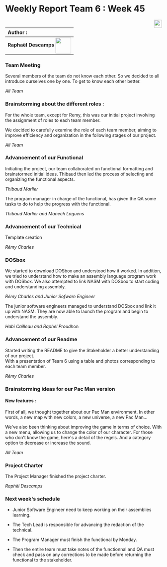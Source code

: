 # Weekly Report Team 6 : Week 45 

[<img src="https://www.presse-citron.net/app/uploads/2020/06/linkedin-logo.jpg"  width="25px" align=right>](https://www.linkedin.com/in/rapha%C3%ABl-descamps-201112293)


| Author :        |
| :-------------- |
| **Raphaël Descamps** <img src="https://ca.slack-edge.com/T019N8PRR7W-U05TNB290FJ-abc72bbf0d47-512" width="50px" align=center> |


### Team Meeting 

Several members of the team do not know each other. So we decided to all introduce ourselves one by one. To get to know each other better.

*All Team*

### Brainstorming about the different roles : 

For the whole team, except for Remy, this was our initial project involving the assignment of roles to each team member. 

We decided to carefully examine the role of each team member, aiming to improve efficiency and organization in the following stages of our project.

*All Team*

### Advancement of our Functional

Initiating the project, our team collaborated on functional formatting and brainstormed initial ideas. Thibaud then led the process of selecting and organizing the functional aspects.  <br>

*Thibaud Marlier*<br>

The program manager in charge of the functional, has given the QA some tasks to do to help the progress with the functional. 

*Thibaud Marlier and Manech Laguens*



### Advancement of our Technical 

Template creation

*Rémy Charles* 


### DOSbox 

We started to download DOSbox and understood how it worked. In addition, we tried to understand how to make an assembly language program work with DOSbox. We also attempted to link NASM with DOSbox to start coding and understanding assembly.

*Rémy Charles and Junior Sofware Engineer* 

The junior software engineers managed to understand DOSbox and link it up with NASM. They are now able to launch the program and begin to understand the assembly. 

*Habi Cailleau and Raphël Proudh*on 

### Advancement of our Readme 

Started writing the README to give the Stakeholder a better understanding of our project.
<br>With a presentation of Team 6 using a table and photos corresponding to each team member.  

*Rémy Charles* 

### Brainstorming ideas for our Pac Man version  

#### New features :

First of all, we thought together about our Pac Man environment. 
In other words, a new map with new colors, a new universe, a new Pac Man... <br>

We've also been thinking about improving the game in terms of choice. With a new menu, allowing us to change the color of our character. For those who don't know the game, here's a detail of the regels. And a category option to decrease or increase the sound. 

*All Team*

### Project Charter

The Project Manager finished the project charter. 

*Raphël Descamps* 

### Next week's schedule 

- Junior Software Engineer need to keep working on their assemblies learning. 

- The Tech Lead is responsible for advancing the redaction of the technical. 

- The Program Manager must finish the functional by Monday. 

- Then the entire team must take notes of the functionnal and QA must check and pass on any corrections to be made before returning the functional to the stakeholder. 